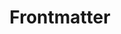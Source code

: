 ---
title: 'Frontmatter'
slug: '5'
authors:
  - sofi-hemmens
  - ariela-ventura
prev: '4'
next: '6'
number: 5
img: /imgs/2024/5.svg
---